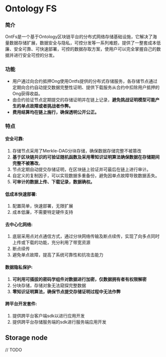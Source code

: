 # Ontology FS

### 简介

OntFs是一个基于Ontology区块链平台的分布式网络存储基础设施，它解决了海量数据存储扩展，数据安全与隐私，可控分发等一系列难题，提供了一整套成本低廉、安全可靠、可快速部署，可控的数据存取方案，使用户可以完全掌握自己的数据并进行安全可控的分发。

### 功能

* 用户通过向合约抵押Ong使用Ontfs提供的分布式存储服务，各存储节点通过定期向合约自动提交数据完整性证明、提供下载服务从合约中扣除用户抵押的Ong获得收益。
* 由合约验证节点定期提交的存储证明并在链上记录，**避免挑战证明模型可能产生的单点故障或者挑战者作弊。**
* **费用结算均在链上施行，确保透明公开公正。**

### 特点

#### 安全可靠:

1. 存储节点采用了Merkle-DAG分块存储，确保数据存储完整不被篡改
2. **基于区块链共识的可验证随机函数及采用零知识证明算法确保数据在存储期间完整不被篡改**。
3. 节点定期自动提交存储证明，在区块链上验证并可最后在链上进行审计。
4. 自定义的复制因子，可以实现数据多重备份，避免因单点故障导致数据丢失。
5. **可审计的数据上传、下载记录，数据确权。**

#### 低成本快速部署:

1. 配置简单，快速部署，无限扩展
2. 成本低廉，不需要特定硬件支持

#### 去中心化网络:

1. 底层采用点对点通信方式，通过分块网络传输及断点续传，实现了向多点同时上传或下载的功能，充分利用了带宽资源
2. 断点续传
3. 避免单点故障，提高了系统可靠性和抗攻击能力

#### 数据隐私保护:

1. **可利用可插拔的密码学组件对数据进行加密，仅数据拥有者有权限解密**
2. 分块存储，存储对象无法窥探完整数据 
3. **零知识证明算法，确保节点提交存储证明过程中无法作弊**

#### 跨平台开发套件:

1. 提供跨平台客户端sdk以进行应用开发
2. 提供跨平台存储服务端的sdk进行服务端应用开发

## Storage node

// TODO